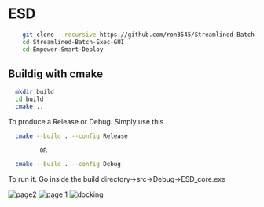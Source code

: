 # ESD
```bash
    git clone --recursive https://github.com/ron3545/Streamlined-Batch-Exec-GUI.git
    cd Streamlined-Batch-Exec-GUI
    cd Empower-Smart-Deploy
```
## Buildig with cmake

```bash
  mkdir build
  cd build
  cmake ..
```
To produce a Release or Debug. Simply use this
```bash
  cmake --build . --config Release
```
             OR
```bash
  cmake --build . --config Debug
```
To run it. Go inside the build directory->src->Debug->ESD_core.exe


![page2](https://github.com/ron3545/ESD/assets/86136180/84dcdcc8-654d-41e4-839f-075190d2c921)
![page 1](https://github.com/ron3545/ESD/assets/86136180/b8383461-bc00-49b2-ae25-5ce1272d48ca)
![docking](https://github.com/ron3545/ESD/assets/86136180/9e09e019-5f89-4204-a030-d03f632e456f)
